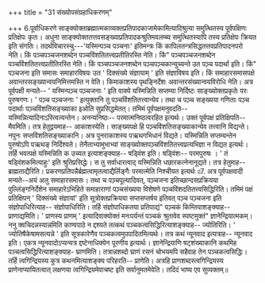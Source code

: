 +++
title = "31 संख्योपसंग्रहाधिकरणम्"

+++
6.पूर्वाधिकरणे साङ्क्योक्ताब्रह्मात्मकाव्यक्तप्रतिपादकाजामेकामित्यादिश्रुत्या समुत्थितस्य पूर्वपक्षिणः प्रतिक्षेपः कृतः। अधुना साङ्क्योक्ततत्तवसङ्ख्याप्रतिपादकश्रुतिमवलम्ब्य समुत्थितस्यापि तस्य प्रतिक्षेपः क्रियत इति संगतिः। तदर्थविचारस्चु---'यस्मिन्पञ्च पञ्चनाः' इतिमन्त्रः किं कापिलतन्त्रसिद्धतत्तवप्रतिपादनपरो नेति। किं पञ्चपञ्चजनशब्देन पञ्चविंशतितत्त्वप्रतीतिरस्ति नेति। किं" पञ्चपञ्चजनशब्देन पञ्चविंशतितत्त्वप्रतीतिरस्ति नेति। किं पञ्चपञ्चजनशब्देन पञ़्चपञ़्चकान्युच्यन्ते उत पञ़्च पदार्था इति। किं" पञ़्चजना इति समासः समाहारविषयः उत ' दिक्संख्ये संज्ञायाम् ' इति संज्ञाविषय इति। किं समाहारसमासपक्षे अवान्तरसङ्ख्यान्वयनिमित्तमस्ति न वेति। किमाकाशस्य पृथङ्निर्देशः अवान्तरसंख्यान्वयविरोधि नेति। अत्र पूर्वपक्षी मन्यते-- ' यस्मिन्पञ़्च पञ़्चजनाः ' इति वाक्ये यस्मिन्निति सप्तम्या निर्दिष्टः साङ्ख्योक्तप्रकृतेः परः पुरुषगणः। ' पञ़्च पञ़्चजनाः ' इत्युक्तानि तु पञ़्चविंशतितत्त्वान्येव। तथा च पञ़्च सङ्ख्यया गणिताः पञ़्च पदार्थाः पञ़्चविंशतिसङ्ख्याका इओति सुप्रसिद्धमेतत्। तमिमं पूर्वपक्षमनुवदति-- यस्मिन्नित्यादिनाऽस्त्वित्यन्तेन। अनन्यनिष्ठः-- परमात्मनिष्ठत्वरहित इत्यर्थः। उक्तं पूर्वपक्षं प्रतिक्षिपति-- मैवमिति। तत्र हेतुद्वयमाह-- आकाशस्येति। साङ्ख्यपक्षे हि पञ़्चविंशतिसङ्ख्याकान्येव तत्त्वानि विद्यन्ते। नपुनः सप्तविंशतिसङ्ख्याकानि। अत्र पुनराकाशस्य पऋथगभिधानं विद्यते। यस्मिन्निति सप्तम्यन्तेन पुरुषोऽपि पऋथङ् निर्दिश्यते। तेनैताभ्यामुभाभ्यां साङ्ख्योक्तपञ़्चविंशतितत्त्वप्रत्यभिज्ञा न विद्यत इत्यर्थः। तर्हि भवत्पक्षे यस्मिन्निति क उच्यत इत्याशङ्क्याह-- षड्विंश इति। षड्विंशः-- परमपुरुषः । ' तं षड्विंशकमित्याहुः' इति श्रुतिप्रसिद्धेः। स तु सर्वाधारत्वाद् यस्मिन्निति धछारकत्नेनानूद्यते। तत्र हेतुमाह-- ब्राह्मताद्यैरिति। प्रकरणप्रतिपन्नैर्ब्रह्मत्वामृतत्वाद्यैर्लिङ्गैः परमात्मेति निश्चीयत इत्यर्थः॥7. अत्र पूर्वपक्षवादी मन्यते--अयं अलु समाहारसमासः। तथा च पञ़्चपूल्यादिवत्, पञ़्चजना इतिच्छान्दसप्रक्रियया पुल्लिंङ्गनिर्देशेन समाहारेऽभिहिते समाहाराणां पञ़्चसंख्यया विशेषणे पञ़्चविंशदतितत्त्वसिद्धिरिति। तमिमं पक्षं प्रतिक्षिपन् ' दिक्संख्ये संज्ञायां' इति सूत्रोक्तप्रक्रियया सप्तसप्तर्षय इतिवत् पञ़्च पञ़्चजना इति संज्ञोपाधिरित्याह-- संज्ञोपाधिरिति। तर्हि संज्ञोपाधिकतया प्रतिपाद्यं" पञ़्चकं किम्तियाशङ्क्याह-- प्राणाद्यमिति। ' प्राणस्य प्राणम् ' इत्यादिवाक्योक्तं मनःपर्यन्तं पञ्चकं श्रुतावेव स्पष्टमुक्तं" ज्ञानेन्द्रियात्मकम्। ननु क्वचिदन्नस्यान्नमिति काण्वपाठे न द्दश्यते तत्कथं पञ्चकत्वसिद्धिरित्याशङ्क्याह-- ज्योतिरिति। ' ज्योतिषैकेषामसत्यन्ने ' इति सूत्रकारेणैव पञ्चकत्वमुपपादितमित्यर्थः। तत्र कथं न्यूनवाद इत्यत्राह-- न्यूनवाद इति। एकत्र न्यूनवादोऽप्यन्यत्र द्दष्टेनाधिक्येन पूरणीय इत्यार्थः। ज्ञानेन्द्रियाणि षट्शंख्याकानि कथमिह पञ्चत्वसिद्धिरित्याशङ्क्याह- घ्राणमिति। तत्रान्नशब्दो घ्राणं रसनं चोभयमपि सहैवाह तेन पञ्चकत्वसिद्धिः। तर्हि त्वगिन्द्रियस्य कुत्र कथनमित्याशङ्क्य परिहरति-- प्राणेति। अत्रहि प्राणशब्दस्त्वगिन्द्रियस्य प्राणेनाप्यायितत्वात् लक्षणया त्वगिन्द्रियमेवाचष्ट इति सर्वानुमतमेवेति। तदिदं भाष्य एव सुव्यक्तम्॥